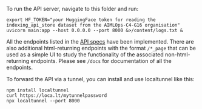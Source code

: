 To run the API server, navigate to this folder and run:
```
export HF_TOKEN="your HuggingFace token for reading the indexing_api_store dataset from the AIMLOps-C4-G16 organisation"
uvicorn main:app --host 0.0.0.0 --port 8000 &>/content/logs.txt &
```

All the endpoints listed in the [API specs](https://github.com/AIMLOps-C4-G16/aimlops-capstone-project/wiki/Backend-Model-API-Specs) have been implemented. There are also additional html-returning endpoints with the format `/*_page` that can be used as a simple UI to study the functionality of the associated non-html-returning endpoints. Please see `/docs` for documentation of all the endpoints.

To forward the API via a tunnel, you can install and use localtunnel like this:
```
npm install localtunnel
curl https://loca.lt/mytunnelpassword
npx localtunnel --port 8000
```
